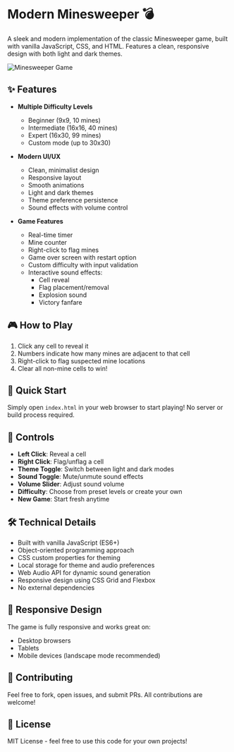 # Modern Minesweeper 💣

A sleek and modern implementation of the classic Minesweeper game, built with vanilla JavaScript, CSS, and HTML. Features a clean, responsive design with both light and dark themes.

![Minesweeper Game](screenshot.png)

## ✨ Features

- **Multiple Difficulty Levels**
  - Beginner (9x9, 10 mines)
  - Intermediate (16x16, 40 mines)
  - Expert (16x30, 99 mines)
  - Custom mode (up to 30x30)

- **Modern UI/UX**
  - Clean, minimalist design
  - Responsive layout
  - Smooth animations
  - Light and dark themes
  - Theme preference persistence
  - Sound effects with volume control

- **Game Features**
  - Real-time timer
  - Mine counter
  - Right-click to flag mines
  - Game over screen with restart option
  - Custom difficulty with input validation
  - Interactive sound effects:
    - Cell reveal
    - Flag placement/removal
    - Explosion sound
    - Victory fanfare

## 🎮 How to Play

1. Click any cell to reveal it
2. Numbers indicate how many mines are adjacent to that cell
3. Right-click to flag suspected mine locations
4. Clear all non-mine cells to win!

## 🚀 Quick Start

Simply open `index.html` in your web browser to start playing! No server or build process required.

## 🎯 Controls

- **Left Click**: Reveal a cell
- **Right Click**: Flag/unflag a cell
- **Theme Toggle**: Switch between light and dark modes
- **Sound Toggle**: Mute/unmute sound effects
- **Volume Slider**: Adjust sound volume
- **Difficulty**: Choose from preset levels or create your own
- **New Game**: Start fresh anytime

## 🛠️ Technical Details

- Built with vanilla JavaScript (ES6+)
- Object-oriented programming approach
- CSS custom properties for theming
- Local storage for theme and audio preferences
- Web Audio API for dynamic sound generation
- Responsive design using CSS Grid and Flexbox
- No external dependencies

## 📱 Responsive Design

The game is fully responsive and works great on:
- Desktop browsers
- Tablets
- Mobile devices (landscape mode recommended)

## 🤝 Contributing

Feel free to fork, open issues, and submit PRs. All contributions are welcome!

## 📜 License

MIT License - feel free to use this code for your own projects!
